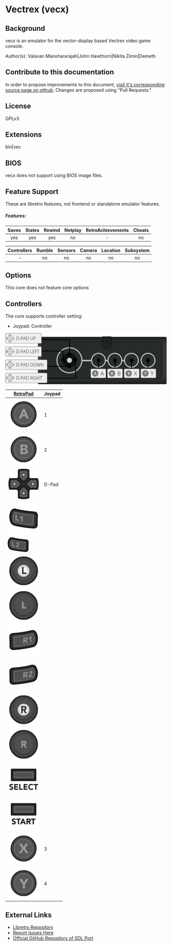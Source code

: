 # Vectrex (vecx)


## Background

vecx is an emulator for the vector-display based Vectrex video game console.

Author(s): Valavan Manohararajah|John Hawthorn|Nikita Zimin|Demeth

## Contribute to this documentation

In order to propose improvements to this document, [visit it's corresponding source page on github](https://github.com/libretro/docs/tree/master/docs/library/vecx.md). Changes are proposed using "Pull Requests."

## License

GPLv3

## Extensions

bin|vec

## BIOS

vecx does not support using BIOS image files.

## Feature Support

These are libretro features, not frontend or standalone emulator features.

##### Features:

| Saves | States      | Rewind | Netplay | RetroAchievements | Cheats |
|:-----:|:-----------:|:------:|:-------:|:-----------------:|:------:|
|  yes  |   yes       | yes    |  no     |        -          |  no    |

| Controllers     | Rumble | Sensors | Camera | Location | Subsystem     |
|:---------------:|:------:|:-------:|:------:|:--------:|:-------------:|
|        -        |  no    |   no    |  no    |   no     |      no       |

## Options

This core does not feature core options

## Controllers

The core supports controller setting:

* Joypad: Controller

![Vectrex_joypad_diagram](images\Controllers\vecx_joypad.png)

| [RetroPad](RetroPad)                                           | Joypad |
|----------------------------------------------------------------|--------|
| ![RetroPad_A](images/RetroPad/Retro_A_Round.png)               |   1    |
| ![RetroPad_B](images/RetroPad/Retro_B_Round.png)               |   2    |
| ![RetroPad_Dpad](images/RetroPad/Retro_Dpad.png)               |  D-Pad |
| ![RetroPad_L1](images/RetroPad/Retro_L1.png)                   |        |
| ![RetroPad_L2](images/RetroPad/Retro_L2_Temp.png)                   |        |
| ![RetroPad_L3](images/RetroPad/Retro_L3.png)                   |        |
| ![RetroPad_Left_Stick](images/RetroPad/Retro_Left_Stick.png)   |        |
| ![RetroPad_R1](images/RetroPad/Retro_R1.png)                   |        |
| ![RetroPad_R2](images/RetroPad/Retro_R2.png)                   |        |
| ![RetroPad_R3](images/RetroPad/Retro_R3.png)                   |        |
| ![RetroPad_Right_Stick](images/RetroPad/Retro_Right_Stick.png) |        |
| ![RetroPad_Select](images/RetroPad/Retro_Select.png)           |        |
| ![RetroPad_Start](images/RetroPad/Retro_Start.png)             |        |
| ![RetroPad_X](images/RetroPad/Retro_X_Round.png)               |    3   |
| ![RetroPad_Y](images/RetroPad/Retro_Y_Round.png)               |    4   |

## External Links

* [Libretro Repository](https://github.com/libretro/libretro-vecx)
* [Report Issues Here](https://github.com/libretro/libretro-meta/issues)
* [Official GitHub Repository of SDL Port](https://github.com/jhawthorn/vecx)
